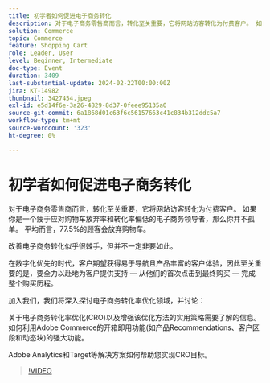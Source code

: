 ```yaml
---
title: 初学者如何促进电子商务转化
description: 对于电子商务零售商而言，转化至关重要，它将网站访客转化为付费客户。 如果你是一个疲于应对购物车放弃率和转化率偏低的电子商务领导者，那么你并不孤单。 平均77.5%的时间内，客户会放弃购物车。提高电子商务转化率可能看起来很棘手，但并不一定非要如此。在数字优先时代，客户期望获得易于导航且产品丰富的客户体验，必须全力以赴地支持客户完成整个购买历程 — 从他们的首次点击到最终购买。加入我们，我们将深入了解电子商务转化率优化并讨论：关于电子商务转化率优化(CRO)的须知和实用策略以增强它。如何利用Adobe Commerce的强大功能开箱即用的功能，如产品Recommendations、客户区段和动态块。Adobe Analytics和Target等解决方案如何帮助您实现CRO目标。
solution: Commerce
topic: Commerce
feature: Shopping Cart
role: Leader, User
level: Beginner, Intermediate
doc-type: Event
duration: 3409
last-substantial-update: 2024-02-22T00:00:00Z
jira: KT-14982
thumbnail: 3427454.jpeg
exl-id: e5d14f6e-3a26-4829-8d37-0feee95135a0
source-git-commit: 6a1868d01c63f6c56157663c41c834b312ddc5a7
workflow-type: tm+mt
source-wordcount: '323'
ht-degree: 0%

---
```


# 初学者如何促进电子商务转化

对于电子商务零售商而言，转化至关重要，它将网站访客转化为付费客户。 如果你是一个疲于应对购物车放弃率和转化率偏低的电子商务领导者，那么你并不孤单。 平均而言，77.5%的顾客会放弃购物车。

改善电子商务转化似乎很棘手，但并不一定非要如此。

在数字化优先的时代，客户期望获得易于导航且产品丰富的客户体验，因此至关重要的是，要全力以赴地为客户提供支持 — 从他们的首次点击到最终购买 — 完成整个购买历程。

加入我们，我们将深入探讨电子商务转化率优化领域，并讨论：

关于电子商务转化率优化(CRO)以及增强该优化方法的实用策略需要了解的信息。
如何利用Adobe Commerce的开箱即用功能(如产品Recommendations、客户区段和动态块)的强大功能。

Adobe Analytics和Target等解决方案如何帮助您实现CRO目标。

>[!VIDEO](https://video.tv.adobe.com/v/3427454/?learn=on)
